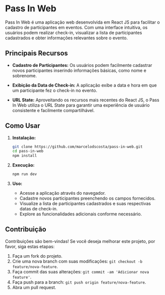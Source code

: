 # Pass In Web

Pass In Web é uma aplicação web desenvolvida em React JS para facilitar o cadastro de participantes em eventos. Com uma interface intuitiva, os usuários podem realizar check-in, visualizar a lista de participantes cadastrados e obter informações relevantes sobre o evento.

## Principais Recursos

- **Cadastro de Participantes:** Os usuários podem facilmente cadastrar novos participantes inserindo informações básicas, como nome e sobrenome.

- **Exibição da Data de Check-in:** A aplicação exibe a data e hora em que um participante fez o check-in no evento.

- **URL State:** Aproveitando os recursos mais recentes do React JS, o Pass In Web utiliza o URL State para garantir uma experiência de usuário consistente e facilmente compartilhável.

## Como Usar

1. **Instalação:**
    ```bash
    git clone https://github.com/marcelodscosta/pass-in-web.git
    cd pass-in-web
    npm install
    ```

2. **Execução:**
    ```bash
    npm run dev
    ```

3. **Uso:**
   - Acesse a aplicação através do navegador.
   - Cadastre novos participantes preenchendo os campos fornecidos.
   - Visualize a lista de participantes cadastrados e suas respectivas datas de check-in.
   - Explore as funcionalidades adicionais conforme necessário.

## Contribuição

Contribuições são bem-vindas! Se você deseja melhorar este projeto, por favor, siga estas etapas:

1. Faça um fork do projeto.
2. Crie uma nova branch com suas modificações: `git checkout -b feature/nova-feature`.
3. Faça commit das suas alterações: `git commit -am 'Adicionar nova feature'`.
4. Faça push para a branch: `git push origin feature/nova-feature`.
5. Abra um pull request.
